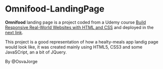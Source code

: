 # Omnifood-LandingPage

**Omnifood** landing page is a project coded from a Udemy course  [Build Responsive Real-World Websites with HTML and CSS](https://www.udemy.com/course/design-and-develop-a-killer-website-with-html5-and-css3/) and deployed in the [next link](https://osvajorge.github.io/Omnifood-LandingPage/).

This project is a good representation of how a healty-meals app landig page would look like, it was created mainly using HTML5, CSS3 and some JavaSCript, an a bit of JQuery. 


By @OsvaJorge

